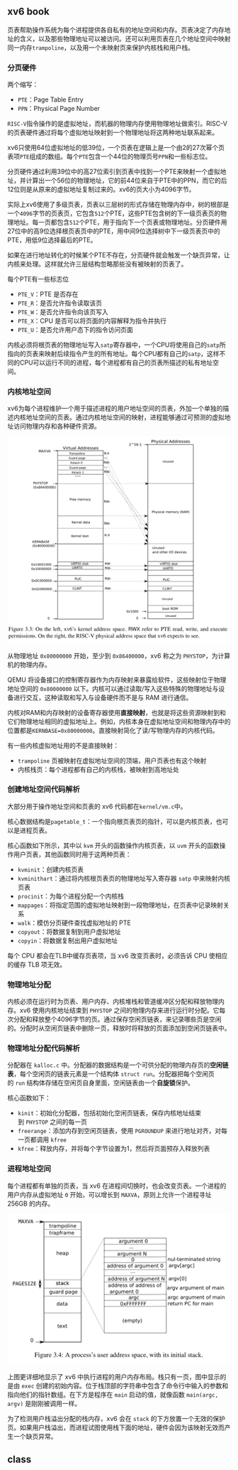 ##  xv6 book
页表帮助操作系统为每个进程提供各自私有的地址空间和内存。页表决定了内存地址的含义，以及那些物理地址可以被访问。还可以利用页表在几个地址空间中映射同一内存`trampoline`，以及用一个未映射页来保护内核栈和用户栈。

### 分页硬件
两个缩写：
- `PTE`：Page Table Entry
- `PPN`：Physical Page Number

`RISC-V`指令操作的是虚拟地址，而机器的物理内存使用物理地址做索引。RISC-V的页表硬件通过将每个虚拟地址映射到一个物理地址将这两种地址联系起来。

xv6只使用64位虚拟地址的低39位，一个页表在逻辑上是一个由2的27次幂个页表项`PTE`组成的数组。每个`PTE`包含一个44位的物理页号`PPN`和一些标志位。

分页硬件通过利用39位中的高27位索引到页表中找到一个PTE来映射一个虚拟地址，并计算出一个56位的物理地址，它的前44位来自于PTE中的PPN，而它的后12位则是从原来的虚拟地址复制过来的。xv6的页大小为4096字节。

实际上xv6使用了多级页表，页表以三层树的形式存储在物理内存中，树的根部是一个`4096`字节的页表页，它包含`512`个PTE，这些PTE包含树的下一级页表页的物理地址。每一页都包含`512`个PTE，用于指向下一个页表或物理地址。分页硬件用27位中的高9位选择根页表页中的PTE，用中间9位选择树中下一级页表页中的PTE，用低9位选择最后的PTE。

如果在进行地址转化的时候某个PTE不存在，分页硬件就会触发一个缺页异常，让内核来处理。这样就允许三层结构忽略那些没有被映射的页表了。

每个PTE有一些标志位
- `PTE_V`：PTE 是否存在
- `PTE_R`：是否允许指令读取该页
- `PTE_W`：是否允许指令向该页写入
- `PTE_X`：CPU 是否可以将页面的内容解释为指令并执行
- `PTE_U`：是否允许用户态下的指令访问页面

内核必须将根页表的物理地址写入`satp`寄存器中，一个CPU将使用自己的`satp`所指向的页表来映射后续指令产生的所有地址。每个CPU都有自己的`satp`，这样不同的CPU可以运行不同的进程，每个进程都有自己的页表所描述的私有地址空间。

### 内核地址空间
xv6为每个进程维护一个用于描述进程的用户地址空间的页表，外加一个单独的描述内核地址空间的页表。通过内核地址空间的映射，进程能够通过可预测的虚拟地址访问物理内存和各种硬件资源。

![](Lec04%20page%20tables/Pasted%20image%2020230423151906.png)

从物理地址 `0x80000000` 开始，至少到 `0x86400000`，xv6 称之为 `PHYSTOP`，为计算机的物理内存。

QEMU 将设备接口的控制寄存器作为内存映射来暴露给软件，这些映射位于物理地址空间的 `0x80000000` 以下。内核可以通过读取/写入这些特殊的物理地址与设备进行交互，这种读取和写入与设备硬件而不是与 RAM 进行通信。

内核对RAM和内存映射的设备寄存器使用**直接映射**，也就是将这些资源映射到和它们物理地址相同的虚拟地址上。例如，内核本身在虚拟地址空间和物理内存中的位置都是`KERNBASE=0x80000000`。直接映射简化了读/写物理内存的内核代码。

有一些内核虚拟地址用的不是直接映射：
- `trampoline` 页被映射在虚拟地址空间的顶端，用户页表也有这个映射
- 内核栈页：每个进程都有自己的内核栈，被映射到高地址处

### 创建地址空间代码解析
大部分用于操作地址空间和页表的 xv6 代码都在`kernel/vm.c`中。

核心数据结构是`pagetable_t`：一个指向根页表页的指针，可以是内核页表，也可以是进程页表。

核心函数如下所示，其中以 `kvm` 开头的函数操作内核页表，以 `uvm` 开头的函数操作用户页表，其他函数同时用于这两种页表：
- `kvminit`：创建内核页表
- `kvminithart`：通过将内核根页表页的物理地址写入寄存器 `satp` 中来映射内核页表
- `procinit`：为每个进程分配一个内核栈
- `mappages`：将指定范围的虚拟地址映射到一段物理地址，在页表中记录映射关系
- `walk`：模仿分页硬件查找虚拟地址的 PTE
- `copyout`：将数据复制到用户虚拟地址
- `copyin`：将数据复制出用户虚拟地址

每个 CPU 都会在TLB中缓存页表项，当 xv6 改变页表时，必须告诉 CPU 使相应的缓存 TLB 项无效。

### 物理地址分配
内核必须在运行时为页表、用户内存、内核堆栈和管道缓冲区分配和释放物理内存。xv6 使用内核地址结束到 `PHYSTOP` 之间的物理内存来进行运行时分配。它每次分配和释放整个4096字节的页。通过保存空闲页链表，来记录哪些页是空闲的。分配时从空闲页链表中删除一页，释放时将释放的页面添加到空闲页链表中。

### 物理地址分配代码解析
分配器在 `kalloc.c` 中。分配器的数据结构是一个可供分配的物理内存页的**空闲链表**，每个空闲页的链表元素是一个结构体 `struct run`。分配器把每个空闲页的 `run` 结构体存储在空闲页自身里面，空闲链表由一个**自旋锁**保护。

核心函数如下：
- `kinit`：初始化分配器，包括初始化空闲页链表，保存内核地址结束到 `PHYSTOP` 之间的每一页
- `freerange`：添加内存到空闲页链表，使用 `PGROUNDUP` 来进行地址对齐，对每一页都调用 `kfree`
- `kfree`：释放内存，并将每个字节设置为1，然后将页面预存入释放列表

### 进程地址空间
每个进程都有单独的页表，当 xv6 在进程间切换时，也会改变页表。一个进程的用户内存从虚拟地址 `0` 开始，可以增长到 `MAXVA`，原则上允许一个进程寻址 256GB 的内存。

![](Lec04%20page%20tables/Pasted%20image%2020230423160948.png)

上图更详细地显示了 xv6 中执行进程的用户内存布局。栈只有一页，图中显示的是由 `exec` 创建的初始内容。位于栈顶部的字符串中包含了命令行中输入的参数和指向他们的指针数组。在下方是程序在 `main` 启动的值，就像函数 `main(argc, argv)` 是刚刚被调用一样。

为了检测用户栈溢出分配的栈内存，xv6 会在 `stack` 的下方放置一个无效的保护页。如果用户栈溢出，而进程试图使用栈下面的地址，硬件会因为该映射无效而产生一个缺页异常。

## class



